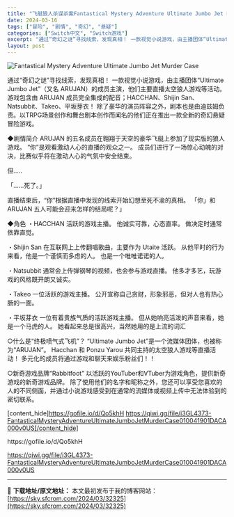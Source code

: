 ```yaml
---
title: "飞艇狼人杀谋杀案Fantastical Mystery Adventure Ultimate Jumbo Jet Murder Case Switch NSP中文 328M"
date: 2024-03-16
tags: ["冒险", "剧情", "奇幻", "悬疑"]
categories: ["Switch中文", "Switch游戏"]
excerpt: "通过“奇幻之谜”寻找线索，发现真相！ 一款视觉小说游戏，由主播团体“Ultimate Jumbo Jet”（又名 ARUJAN）的成员主演，他们主要直播太空狼人游戏等活动。 游戏包含由 ARUJAN 成员完全集成的配音；HACCHAN、Shijin San、Natsubbit、Takeo、平坂芽衣！&hellip;"
layout: post
---
```


<img class="aligncenter" src="https://sky.sfcrom.com/wp-content/uploads/2024/03/20240329100750-c96e3.jpeg" alt="Fantastical Mystery Adventure Ultimate Jumbo Jet Murder Case" />

通过“奇幻之谜”寻找线索，发现真相！
一款视觉小说游戏，由主播团体“Ultimate Jumbo Jet”（又名 ARUJAN）的成员主演，他们主要直播太空狼人游戏等活动。
游戏包含由 ARUJAN 成员完全集成的配音；HACCHAN、Shijin San、Natsubbit、Takeo、平坂芽衣！
除了豪华的演员阵容之外，剧本也是由迪兹姆负责。以TRPG场景创作和舞台剧本创作而闻名的他们正在推出一款全新的奇幻悬疑冒险游戏。

◆剧情简介
ARUJAN 的五名成员在翱翔于天空的豪华飞艇上参加了现实版的狼人游戏。
“你”是观看激动人心的直播的观众之一。
成员们进行了一场惊心动魄的对决，比赛似乎将在激动人心的气氛中安全结束。

但…..

「……死了。」

直播结束后，“你”根据直播中发现的线索开始幻想至死不渝的真相。
「你」和 ARUJAN 五人可能会迎来怎样的结局呢？」

◆角色
・HACCHAN
活跃的游戏主播。
他诚实可靠，心态直率。
做决定时通常依靠直觉。

・Shijin San
在互联网上上传翻唱歌曲，主要作为 Utaite 活跃。
从他平时的行为来看，他是一个谨慎而多虑的人。
也是一个唯唯诺诺的人。

・Natsubbit
通常会上传弹钢琴的视频，也会参与游戏直播。
他多才多艺，玩游戏的风格既开朗又诚实。

・Takeo
一位活跃的游戏主播。
公开宣称自己贪财，形象邪恶，但对人也有热心肠的一面。

・平坂芽衣
一位有着贵族气质的活跃游戏主播。
但从她响亮活泼的声音来看，她是一个马虎的人。
她看起来总是很高兴，当然她用的是上流的词汇

○什么是“终极喷气式飞机”？
“Ultimate Jumbo Jet”是一个流媒体团体，也被称为“ARUJAN”。
Hacchan 和 Ponzu Yarou 共同主持的太空狼人游戏等直播活动！
多元化的成员将通过游戏和聊天来娱乐粉丝们！！

○新奇游戏品牌“Rabbitfoot”
以活跃的YouTuber和VTuber为游戏角色，提供新奇游戏的新奇游戏品牌。
除了使用他们的名字和昵称之外，您还可以享受您喜欢的人的不同侧面，并通过小说游戏感受到在通常的流媒体或视频上传中无法体验到的密切联系。

[content_hide]https://gofile.io/d/Qo5khH
https://qiwi.gg/file/i3GL4373-FantasticalMysteryAdventureUltimateJumboJetMurderCase010041901DACA000v0US[/content_hide]

<!--wechatfans start-->https://gofile.io/d/Qo5khH
https://qiwi.gg/file/i3GL4373-FantasticalMysteryAdventureUltimateJumboJetMurderCase010041901DACA000v0US<!--wechatfans end-->

---
📖 **下载地址/原文地址：** 本文最初发布于我的博客网站：[https://sky.sfcrom.com/2024/03/32325](https://sky.sfcrom.com/2024/03/32325)
